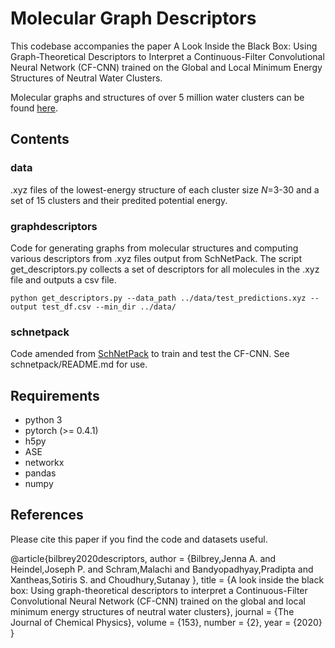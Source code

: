# Molecular Graph Descriptors

This codebase accompanies the paper A Look Inside the Black Box: Using Graph-Theoretical Descriptors to Interpret a Continuous-Filter Convolutional Neural Network (CF-CNN) trained on the Global and Local Minimum Energy Structures of Neutral Water Clusters.

Molecular graphs and structures of over 5 million water clusters can be found [here](https://sites.uw.edu/wdbase/).

## Contents

### data

.xyz files of the lowest-energy structure of each cluster size *N*=3-30 and a set of 15 clusters and their predited potential energy.

### graphdescriptors

Code for generating graphs from molecular structures and computing various descriptors from .xyz files output from SchNetPack. The script get_descriptors.py collects a set of descriptors for all molecules in the .xyz file and outputs a csv file.

```
python get_descriptors.py --data_path ../data/test_predictions.xyz --output test_df.csv --min_dir ../data/
```

### schnetpack

Code amended from [SchNetPack](https://github.com/atomistic-machine-learning/schnetpack) to train and test the CF-CNN. See schnetpack/README.md for use.

## Requirements

* python 3
* pytorch (>= 0.4.1)
* h5py
* ASE
* networkx
* pandas
* numpy

## References
Please cite this paper if you find the code and datasets useful.

@article{bilbrey2020descriptors,
author = {Bilbrey,Jenna A.  and Heindel,Joseph P.  and Schram,Malachi  and Bandyopadhyay,Pradipta  and Xantheas,Sotiris S.  and Choudhury,Sutanay },
title = {A look inside the black box: Using graph-theoretical descriptors to interpret a Continuous-Filter Convolutional Neural Network (CF-CNN) trained on the global and local minimum energy structures of neutral water clusters},
journal = {The Journal of Chemical Physics},
volume = {153},
number = {2},
year = {2020}
}
